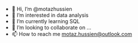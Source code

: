 - 👋 Hi, I’m @motazhussien
- 👀 I’m interested in data analysis 
- 🌱 I’m currently learning SQL
- 💞️ I’m looking to collaborate on ...
- 📫 How to reach me motaz.hussien@outlook.com

<!---
motazhussien/motazhussien is a ✨ special ✨ repository because its `README.md` (this file) appears on your GitHub profile.
You can click the Preview link to take a look at your changes.
--->

